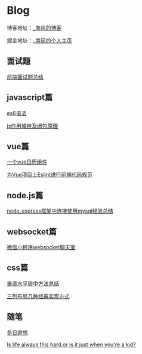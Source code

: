 # Blog

博客地址：[_南风的博客](http://blog.yisujin.cn)

掘金地址：[_南风的个人主页](https://juejin.im/user/5ad0a12d5188255c620f7fc9)

## 面试题
[前端面试题总结](https://github.com/lihao336991/blog/blob/master/_posts/%E9%9D%A2%E8%AF%95%E9%A2%98.md)


<!-- ## 算法和数据结构 -->

## javascript篇

[es6语法](https://github.com/lihao336991/blog/blob/master/_posts/ES6%E8%AF%AD%E6%B3%95.md)

[js作用域链及闭包原理](https://github.com/lihao336991/blog/blob/master/_posts/2018-12-17.md)

## vue篇

[一个vue日历组件](https://github.com/lihao336991/vue-calendar)

[为Vue项目上Eslint进行前端代码规范](https://github.com/lihao336991/blog/blob/master/_posts/Eslint.md)

## node.js篇

[node_express框架中连接使用mysql经验总结](https://github.com/lihao336991/blog/blob/master/_posts/node-express-mysql%E6%9C%8D%E5%8A%A1%E7%AB%AF%E5%BC%80%E5%8F%91%E7%BB%8F%E9%AA%8C.md)

## websocket篇

[微信小程序websocket聊天室](https://github.com/lihao336991/wx-websocket)

## css篇

[垂直水平居中方法总结](https://github.com/lihao336991/blog/blob/master/_posts/%E5%9E%82%E7%9B%B4%E6%B0%B4%E5%B9%B3%E5%B1%85%E4%B8%AD%E6%96%B9%E6%B3%95%E6%80%BB%E7%BB%93.md)

[三列布局几种经典实现方式](https://github.com/lihao336991/blog/blob/master/_posts/%E4%B8%89%E5%88%97%E5%B8%83%E5%B1%80.md)

## 随笔

[冬日遐想](https://github.com/lihao336991/blog/blob/master/_posts/%E5%86%AC%E6%97%A5%E9%81%90%E6%83%B3.md)

[Is life always this hard,or is it just when you're a kid?](https://github.com/lihao336991/blog/blob/master/_posts/2018-11-28.md)